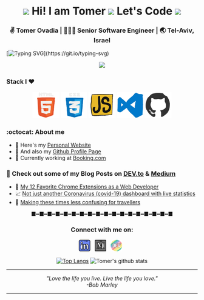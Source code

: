 <div align="center">
  <h1> <img src="https://raw.githubusercontent.com/alexnaiman/alexnaiman/master/resources/welcomeglitch.gif" width="50px" /> Hi! I am Tomer <img src="https://media.giphy.com/media/hvRJCLFzcasrR4ia7z/giphy.gif" width="25px"> Let's Code <img src = "https://media2.giphy.com/media/QssGEmpkyEOhBCb7e1/giphy.gif?cid=ecf05e47a0n3gi1bfqntqmob8g9aid1oyj2wr3ds3mg700bl&rid=giphy.gif" width = 32px> </h1>
</div>

<div align="center">
  <h3> ✌️ Tomer Ovadia | 👨🏽‍💻 Senior Software Engineer | 🌏 Tel-Aviv, Israel </h3>
</div>

[![Typing SVG](https://readme-typing-svg.herokuapp.com?center=true&lines=Welcome+to+my+profile.;Nice+to+meet+you.)](https://git.io/typing-svg)


<p  align="center">
  <img src="https://user-images.githubusercontent.com/73097560/115834477-dbab4500-a447-11eb-908a-139a6edaec5c.gif">
</p>

 ### Stack I ❤️ 
 
<p align="center">
  <img src="https://raw.githubusercontent.com/otomer/otomer/master/assets/html.gif" width="70">
  <img src="https://raw.githubusercontent.com/otomer/otomer/master/assets/css.gif" width="70">
  <img src="https://raw.githubusercontent.com/otomer/otomer/master/assets/js.webp" width="70">
  <img src="https://raw.githubusercontent.com/otomer/otomer/master/assets/vscode.webp" width="70">
  <img src="https://raw.githubusercontent.com/otomer/otomer/master/assets/github.webp" width="70">
</p>

### :octocat: About me

- 🔗 Here's my <a target="_blank" href="https://www.tomerovadia.com">Personal Website</a>
- 👤 And also my <a target="_blank" href="https://otomer.github.io">Github Profile Page</a>
- 🏢 Currently working at <a target="_blank" href="https://www.booking.com">Booking.com</a>

### 📕 Check out some of my Blog Posts on [DEV.to](https://dev.to/otomer) & [Medium](https://medium.com/@tomero)

- 🚀 <a target="_blank" href="https://dev.to/otomer/my-12-favorite-chrome-extensions-as-a-web-developer-56eg">My 12 Favorite Chrome Extensions as a Web Developer</a>
- 📈 <a target="_blank" href="https://dev.to/otomer/not-just-another-coronavirus-covid-19-dashboard-with-live-statistics-4d9k">Not just another Coronavirus (covid-19) dashboard with live statistics</a>
- 🌇 <a target="_blank" href="https://dev.to/otomer/making-these-times-less-confusing-for-travellers-29hj">Making these times less confusing for travellers</a>

<div align="center">
  ■━■━■━■━■━■━■━■━■━■━■━■━■━■━■━■━■━■
  
  ### Connect with me on:

  <p align='center'>
    <a target="_blank" href="https://www.linkedin.com/in/tomerovadia/"><img height="30" src="https://raw.githubusercontent.com/otomer/otomer/master/assets/linkedin.png?raw=true"></a>&nbsp;&nbsp;
    <a target="_blank" href="https://medium.com/@tomero"><img height="30" src="https://raw.githubusercontent.com/otomer/otomer/master/assets/medium.png?raw=true"></a>&nbsp;&nbsp;
    <a target="_blank" href="https://dev.to/otomer"><img height="30" src="https://raw.githubusercontent.com/otomer/otomer/master/assets/devto.png?raw=true"></a>&nbsp;&nbsp;
  </p>

  [![Top Langs](https://github-readme-stats.vercel.app/api/top-langs/?username=otomer&layout=compact)](https://github.com/anuraghazra/github-readme-stats)
  ![Tomer's github stats](https://github-readme-stats.vercel.app/api/?username=otomer&show_icons=true&title_color=1F75C8&icon_color=2AA410&text_color=043667&bg_color=ffffff)
</div>

--- 

<p align="center">
   <i>
     "Love the life you live. Live the life you love." <br>
                                         -Bob Marley
  </i>
</p>       

---
